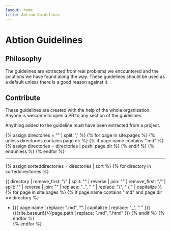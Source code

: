 ```yaml
---
layout: home
title: Abtion Guidelines
---
```


# Abtion Guidelines

## Philosophy

The guidelines are extracted from real problems we encountered and the solutions we have found along the way. These guidelines should be used as a default unless there is a good reason against it.

## Contribute

These guidelines are created with the help of the whole organization. Anyone is welcome to open a PR to any section of the guidelines.

Anything added to the guideline must have been extracted from a project.

{% assign directories = "" | split: ',' %}
{% for page in site.pages %}
{% unless directories contains page.dir %}
{% if page.name contains ".md" %}
{% assign directories = directories | push: page.dir %}
{% endif %}
{% endunless %}
{% endfor %}

---

{% assign sorteddirectories = directories | sort %}
{% for directory in sorteddirectories %}

{{ directory | remove_first: "/" | split: "" | reverse | join: "" | remove_first: "/"  | split: "" | reverse | join: "" | replace: "_", " " | replace: "/", " / " |  capitalize }}
{% for page in site.pages %}
{% if page.name contains ".md" and page.dir == directory %}

- [{{ page.name | replace: ".md", "" | capitalize | replace: "_", " " }}]({{site.baseurl}}/{{page.path | replace: ".md", ".html" }})
  {% endif %}
  {% endfor %}
  <br />
  {% endfor %}
